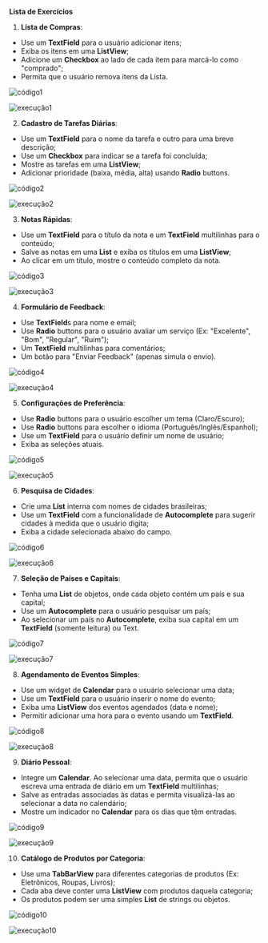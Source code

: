 **Lista de Exercícios**

1. **Lista de Compras**:
- Use um **TextField** para o usuário adicionar itens;
- Exiba os itens em uma **ListView**;
- Adicione um **Checkbox** ao lado de cada item para marcá-lo como "comprado";
- Permita que o usuário remova itens da Lista.

![código1]()

![execução1]()

2. **Cadastro de Tarefas Diárias**:
- Use um **TextField** para o nome da tarefa e outro para uma breve descrição;
- Use um **Checkbox** para indicar se a tarefa foi concluída;
- Mostre as tarefas em uma **ListView**;
- Adicionar prioridade (baixa, média, alta) usando **Radio** buttons.

![código2]()

![execução2]()

3. **Notas Rápidas**:
- Use um **TextField** para o título da nota e um **TextField** multilinhas para o conteúdo;
- Salve as notas em uma **List** e exiba os títulos em uma **ListView**;
- Ao clicar em um título, mostre o conteúdo completo da nota.

![código3]()

![execução3]()

4. **Formulário de Feedback**:
- Use **TextField**s para nome e email;
-  Use **Radio** buttons para o usuário avaliar um serviço (Ex: "Excelente", "Bom", "Regular", "Ruim");
- Um **TextField** multilinhas para comentários;
- Um botão para "Enviar Feedback" (apenas simula o envio).

![código4]()

![execução4]()

5. **Configurações de Preferência**:
- Use **Radio** buttons para o usuário escolher um tema (Claro/Escuro);
- Use **Radio** buttons para escolher o idioma (Português/Inglês/Espanhol);
- Use um **TextField** para o usuário definir um nome de usuário;
- Exiba as seleções atuais.

![código5]()

![execução5]()

6. **Pesquisa de Cidades**:
- Crie uma **List** interna com nomes de cidades brasileiras;
- Use um **TextField** com a funcionalidade de **Autocomplete** para sugerir cidades à medida que o usuário digita;
- Exiba a cidade selecionada abaixo do campo.

![código6]()

![execução6]()

7. **Seleção de Países e Capitais**:
- Tenha uma **List** de objetos, onde cada objeto contém um país e sua capital;
- Use um **Autocomplete** para o usuário pesquisar um país;
- Ao selecionar um país no **Autocomplete**, exiba sua capital em um **TextField** (somente leitura) ou Text.

![código7]()

![execução7]()

8. **Agendamento de Eventos Simples**:
- Use um widget de **Calendar** para o usuário selecionar uma data;
- Use um **TextField** para o usuário inserir o nome do evento;
- Exiba uma **ListView** dos eventos agendados (data e nome);
- Permitir adicionar uma hora para o evento usando um **TextField**.

![código8]()

![execução8]()

9. **Diário Pessoal**:
-  Integre um **Calendar**. Ao selecionar uma data, permita que o usuário escreva uma entrada de diário em um **TextField** multilinhas;
- Salve as entradas associadas às datas e permita visualizá-las ao selecionar a data no calendário;
- Mostre um indicador no **Calendar** para os dias que têm entradas.

![código9]()

![execução9]()

10. **Catálogo de Produtos por Categoria**:
- Use uma **TabBarView** para diferentes categorias de produtos (Ex: Eletrônicos, Roupas, Livros);
-  Cada aba deve conter uma **ListView** com produtos daquela categoria;
-  Os produtos podem ser uma simples **List** de strings ou objetos.

![código10]()

![execução10]()